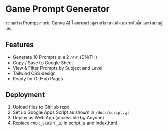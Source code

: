 
# Game Prompt Generator

ระบบสร้าง Prompt สำหรับ Canva AI โดยกรอกข้อมูลรายวิชา แนวคิดเกม ระดับชั้น และจำนวนผู้เล่น

## Features

- Generate 10 Prompts แบบ 2 ภาษา (EN/TH)
- Copy / Save to Google Sheet
- View & Filter Prompts by Subject and Level
- Tailwind CSS design
- Ready for GitHub Pages

## Deployment

1. Upload files to GitHub repo
2. Set up Google Apps Script as shown in `/docs/script.gs`
3. Deploy as Web App (accessible by Anyone)
4. Replace `YOUR_SCRIPT_ID` in script.js and index.html
